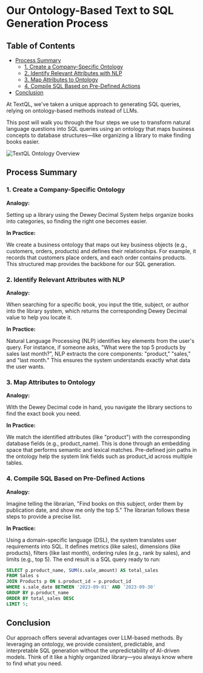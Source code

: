 # Our Ontology-Based Text to SQL Generation Process

## Table of Contents
- [Process Summary](#process-summary)
  - [1. Create a Company-Specific Ontology](#1-create-a-company-specific-ontology)
  - [2. Identify Relevant Attributes with NLP](#2-identify-relevant-attributes-with-nlp)
  - [3. Map Attributes to Ontology](#3-map-attributes-to-ontology)
  - [4. Compile SQL Based on Pre-Defined Actions](#4-compile-sql-based-on-pre-defined-actions)
- [Conclusion](#conclusion)

At TextQL, we've taken a unique approach to generating SQL queries, relying on ontology-based methods instead of LLMs.

This post will walk you through the four steps we use to transform natural language questions into SQL queries using an ontology that maps business concepts to database structures—like organizing a library to make finding books easier.

![TextQL Ontology Overview](/images/blog/sql-process/ontology101.jpeg)

## Process Summary

### 1. Create a Company-Specific Ontology

**Analogy:**

Setting up a library using the Dewey Decimal System helps organize books into categories, so finding the right one becomes easier.

**In Practice:**

We create a business ontology that maps out key business objects (e.g., customers, orders, products) and defines their relationships. For example, it records that customers place orders, and each order contains products. This structured map provides the backbone for our SQL generation.

### 2. Identify Relevant Attributes with NLP

**Analogy:**

When searching for a specific book, you input the title, subject, or author into the library system, which returns the corresponding Dewey Decimal value to help you locate it.

**In Practice:**

Natural Language Processing (NLP) identifies key elements from the user's query. For instance, if someone asks, "What were the top 5 products by sales last month?", NLP extracts the core components: "product," "sales," and "last month." This ensures the system understands exactly what data the user wants.

### 3. Map Attributes to Ontology

**Analogy:**

With the Dewey Decimal code in hand, you navigate the library sections to find the exact book you need.

**In Practice:**

We match the identified attributes (like "product") with the corresponding database fields (e.g., product_name). This is done through an embedding space that performs semantic and lexical matches. Pre-defined join paths in the ontology help the system link fields such as product_id across multiple tables.

### 4. Compile SQL Based on Pre-Defined Actions

**Analogy:**

Imagine telling the librarian, "Find books on this subject, order them by publication date, and show me only the top 5." The librarian follows these steps to provide a precise list.

**In Practice:**

Using a domain-specific language (DSL), the system translates user requirements into SQL. It defines metrics (like sales), dimensions (like products), filters (like last month), ordering rules (e.g., rank by sales), and limits (e.g., top 5). The end result is a SQL query ready to run:

```sql
SELECT p.product_name, SUM(s.sale_amount) AS total_sales
FROM Sales s
JOIN Products p ON s.product_id = p.product_id
WHERE s.sale_date BETWEEN '2023-09-01' AND '2023-09-30'
GROUP BY p.product_name
ORDER BY total_sales DESC
LIMIT 5;
```

## Conclusion

Our approach offers several advantages over LLM-based methods. By leveraging an ontology, we provide consistent, predictable, and interpretable SQL generation without the unpredictability of AI-driven models. Think of it like a highly organized library—you always know where to find what you need.